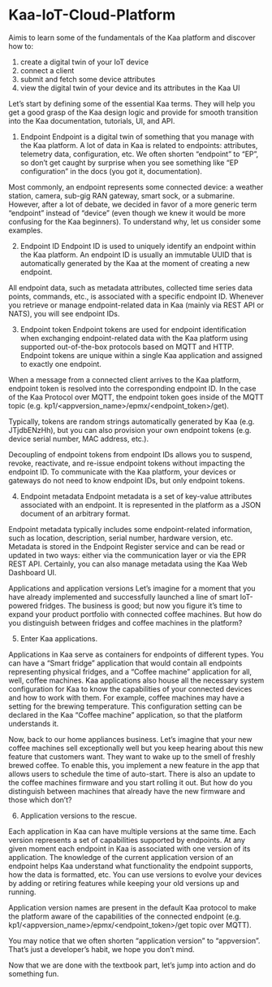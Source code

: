 # Kaa-IoT-Cloud-Platform
Aimis to learn some of the fundamentals of the Kaa platform and discover how to:

1. create a digital twin of your IoT device
2. connect a client
3. submit and fetch some device attributes
4. view the digital twin of your device and its attributes in the Kaa UI

Let’s start by defining some of the essential Kaa terms. They will help you get a good grasp of the Kaa design logic and provide for smooth transition into the Kaa documentation, tutorials, UI, and API.

1. Endpoint
Endpoint is a digital twin of something that you manage with the Kaa platform. A lot of data in Kaa is related to endpoints: attributes, telemetry data, configuration, etc. We often shorten “endpoint” to “EP”, so don’t get caught by surprise when you see something like “EP configuration” in the docs (you got it, documentation).

Most commonly, an endpoint represents some connected device: a weather station, camera, sub-gig RAN gateway, smart sock, or a submarine. However, after a lot of debate, we decided in favor of a more generic term “endpoint” instead of “device” (even though we knew it would be more confusing for the Kaa beginners). To understand why, let us consider some examples.

2. Endpoint ID
Endpoint ID is used to uniquely identify an endpoint within the Kaa platform. An endpoint ID is usually an immutable UUID that is automatically generated by the Kaa at the moment of creating a new endpoint.

All endpoint data, such as metadata attributes, collected time series data points, commands, etc., is associated with a specific endpoint ID. Whenever you retrieve or manage endpoint-related data in Kaa (mainly via REST API or NATS), you will see endpoint IDs.

3. Endpoint token
Endpoint tokens are used for endpoint identification when exchanging endpoint-related data with the Kaa platform using supported out-of-the-box protocols based on MQTT and HTTP. Endpoint tokens are unique within a single Kaa application and assigned to exactly one endpoint.

When a message from a connected client arrives to the Kaa platform, endpoint token is resolved into the corresponding endpoint ID. In the case of the Kaa Protocol over MQTT, the endpoint token goes inside of the MQTT topic (e.g. kp1/<appversion_name>/epmx/<endpoint_token>/get).

Typically, tokens are random strings automatically generated by Kaa (e.g. JTjdbENzHh), but you can also provision your own endpoint tokens (e.g. device serial number, MAC address, etc.).

Decoupling of endpoint tokens from endpoint IDs allows you to suspend, revoke, reactivate, and re-issue endpoint tokens without impacting the endpoint ID. To communicate with the Kaa platform, your devices or gateways do not need to know endpoint IDs, but only endpoint tokens.

4. Endpoint metadata
Endpoint metadata is a set of key-value attributes associated with an endpoint. It is represented in the platform as a JSON document of an arbitrary format.

Endpoint metadata typically includes some endpoint-related information, such as location, description, serial number, hardware version, etc. Metadata is stored in the Endpoint Register service and can be read or updated in two ways: either via the communication layer or via the EPR REST API. Certainly, you can also manage metadata using the Kaa Web Dashboard UI.

Applications and application versions
Let’s imagine for a moment that you have already implemented and successfully launched a line of smart IoT-powered fridges. The business is good; but now you figure it’s time to expand your product portfolio with connected coffee machines. But how do you distinguish between fridges and coffee machines in the platform?

5. Enter Kaa applications.

Applications in Kaa serve as containers for endpoints of different types. You can have a “Smart fridge” application that would contain all endpoints representing physical fridges, and a “Coffee machine” application for all, well, coffee machines. Kaa applications also house all the necessary system configuration for Kaa to know the capabilities of your connected devices and how to work with them. For example, coffee machines may have a setting for the brewing temperature. This configuration setting can be declared in the Kaa “Coffee machine” application, so that the platform understands it.

Now, back to our home appliances business. Let’s imagine that your new coffee machines sell exceptionally well but you keep hearing about this new feature that customers want. They want to wake up to the smell of freshly brewed coffee. To enable this, you implement a new feature in the app that allows users to schedule the time of auto-start. There is also an update to the coffee machines firmware and you start rolling it out. But how do you distinguish between machines that already have the new firmware and those which don’t?

6. Application versions to the rescue.

Each application in Kaa can have multiple versions at the same time. Each version represents a set of capabilities supported by endpoints. At any given moment each endpoint in Kaa is associated with one version of its application. The knowledge of the current application version of an endpoint helps Kaa understand what functionality the endpoint supports, how the data is formatted, etc. You can use versions to evolve your devices by adding or retiring features while keeping your old versions up and running.

Application version names are present in the default Kaa protocol to make the platform aware of the capabilities of the connected endpoint (e.g. kp1/<appversion_name>/epmx/<endpoint_token>/get topic over MQTT).

You may notice that we often shorten “application version” to “appversion”. That’s just a developer’s habit, we hope you don’t mind.

Now that we are done with the textbook part, let’s jump into action and do something fun.

